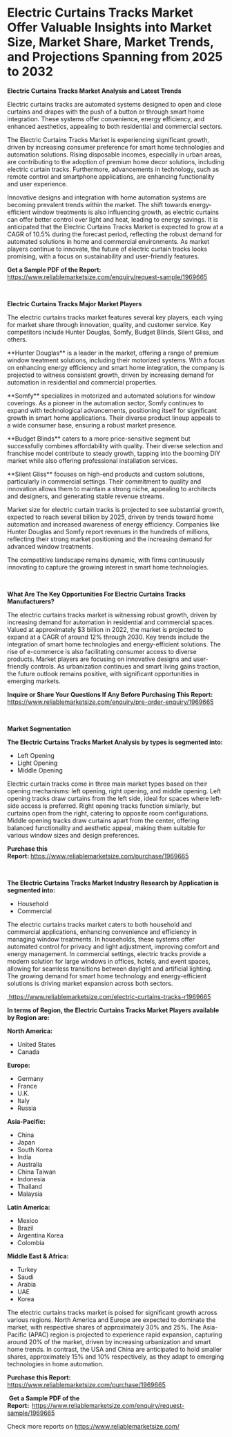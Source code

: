 <p><h1>Electric Curtains Tracks Market Offer Valuable Insights into Market Size, Market Share, Market Trends, and Projections Spanning from 2025 to 2032</h1></p><p><strong>Electric Curtains Tracks Market Analysis and Latest Trends</strong></p>
<p><p>Electric curtains tracks are automated systems designed to open and close curtains and drapes with the push of a button or through smart home integration. These systems offer convenience, energy efficiency, and enhanced aesthetics, appealing to both residential and commercial sectors.</p><p>The Electric Curtains Tracks Market is experiencing significant growth, driven by increasing consumer preference for smart home technologies and automation solutions. Rising disposable incomes, especially in urban areas, are contributing to the adoption of premium home decor solutions, including electric curtain tracks. Furthermore, advancements in technology, such as remote control and smartphone applications, are enhancing functionality and user experience.</p><p>Innovative designs and integration with home automation systems are becoming prevalent trends within the market. The shift towards energy-efficient window treatments is also influencing growth, as electric curtains can offer better control over light and heat, leading to energy savings. It is anticipated that the Electric Curtains Tracks Market is expected to grow at a CAGR of 10.5% during the forecast period, reflecting the robust demand for automated solutions in home and commercial environments. As market players continue to innovate, the future of electric curtain tracks looks promising, with a focus on sustainability and user-friendly features.</p></p>
<p><strong>Get a Sample PDF of the Report:&nbsp;</strong> <a href="https://www.reliablemarketsize.com/enquiry/request-sample/1969665?utm_campaign=1939&utm_medium=2&utm_source=Github&utm_content=ia&utm_term=08022025&utm_id=electric-curtains-tracks">https://www.reliablemarketsize.com/enquiry/request-sample/1969665</a></p>
<p>&nbsp;</p>
<p><strong>Electric Curtains Tracks Major Market Players</strong></p>
<p><p>The electric curtains tracks market features several key players, each vying for market share through innovation, quality, and customer service. Key competitors include Hunter Douglas, Somfy, Budget Blinds, Silent Gliss, and others.</p><p>**Hunter Douglas** is a leader in the market, offering a range of premium window treatment solutions, including their motorized systems. With a focus on enhancing energy efficiency and smart home integration, the company is projected to witness consistent growth, driven by increasing demand for automation in residential and commercial properties.</p><p>**Somfy** specializes in motorized and automated solutions for window coverings. As a pioneer in the automation sector, Somfy continues to expand with technological advancements, positioning itself for significant growth in smart home applications. Their diverse product lineup appeals to a wide consumer base, ensuring a robust market presence.</p><p>**Budget Blinds** caters to a more price-sensitive segment but successfully combines affordability with quality. Their diverse selection and franchise model contribute to steady growth, tapping into the booming DIY market while also offering professional installation services.</p><p>**Silent Gliss** focuses on high-end products and custom solutions, particularly in commercial settings. Their commitment to quality and innovation allows them to maintain a strong niche, appealing to architects and designers, and generating stable revenue streams.</p><p>Market size for electric curtain tracks is projected to see substantial growth, expected to reach several billion by 2025, driven by trends toward home automation and increased awareness of energy efficiency. Companies like Hunter Douglas and Somfy report revenues in the hundreds of millions, reflecting their strong market positioning and the increasing demand for advanced window treatments. </p><p>The competitive landscape remains dynamic, with firms continuously innovating to capture the growing interest in smart home technologies.</p></p>
<p>&nbsp;</p>
<p><strong>What Are The Key Opportunities For Electric Curtains Tracks Manufacturers?</strong></p>
<p><p>The electric curtains tracks market is witnessing robust growth, driven by increasing demand for automation in residential and commercial spaces. Valued at approximately $3 billion in 2022, the market is projected to expand at a CAGR of around 12% through 2030. Key trends include the integration of smart home technologies and energy-efficient solutions. The rise of e-commerce is also facilitating consumer access to diverse products. Market players are focusing on innovative designs and user-friendly controls. As urbanization continues and smart living gains traction, the future outlook remains positive, with significant opportunities in emerging markets.</p></p>
<p><strong>Inquire or Share Your Questions If Any Before Purchasing This Report:</strong> <a href="https://www.reliablemarketsize.com/enquiry/pre-order-enquiry/1969665?utm_campaign=1939&utm_medium=2&utm_source=Github&utm_content=ia&utm_term=08022025&utm_id=electric-curtains-tracks">https://www.reliablemarketsize.com/enquiry/pre-order-enquiry/1969665</a></p>
<p>&nbsp;</p>
<p><strong>Market Segmentation</strong></p>
<p><strong>The Electric Curtains Tracks Market Analysis by types is segmented into:</strong></p>
<p><ul><li>Left Opening</li><li>Light Opening</li><li>Middle Opening</li></ul></p>
<p><p>Electric curtain tracks come in three main market types based on their opening mechanisms: left opening, right opening, and middle opening. Left opening tracks draw curtains from the left side, ideal for spaces where left-side access is preferred. Right opening tracks function similarly, but curtains open from the right, catering to opposite room configurations. Middle opening tracks draw curtains apart from the center, offering balanced functionality and aesthetic appeal, making them suitable for various window sizes and design preferences.</p></p>
<p><strong>Purchase this Report:&nbsp;</strong><a href="https://www.reliablemarketsize.com/purchase/1969665?utm_campaign=1939&utm_medium=2&utm_source=Github&utm_content=ia&utm_term=08022025&utm_id=electric-curtains-tracks">https://www.reliablemarketsize.com/purchase/1969665</a></p>
<p>&nbsp;</p>
<p><strong>The Electric Curtains Tracks Market Industry Research by Application is segmented into:</strong></p>
<p><ul><li>Household</li><li>Commercial</li></ul></p>
<p><p>The electric curtains tracks market caters to both household and commercial applications, enhancing convenience and efficiency in managing window treatments. In households, these systems offer automated control for privacy and light adjustment, improving comfort and energy management. In commercial settings, electric tracks provide a modern solution for large windows in offices, hotels, and event spaces, allowing for seamless transitions between daylight and artificial lighting. The growing demand for smart home technology and energy-efficient solutions is driving market expansion across both sectors.</p></p>
<p><a href="https://www.reliablemarketsize.com/electric-curtains-tracks-r1969665?utm_campaign=1939&utm_medium=2&utm_source=Github&utm_content=ia&utm_term=08022025&utm_id=electric-curtains-tracks">&nbsp;https://www.reliablemarketsize.com/electric-curtains-tracks-r1969665</a></p>
<p><strong>In terms of Region, the Electric Curtains Tracks Market Players available by Region are:</strong></p>
<p>
    <p> <strong> North America: </strong>
        <ul>
            <li>United States</li>
            <li>Canada</li>
        </ul>
        </p> 
    <p> <strong> Europe: </strong>
        <ul>
            <li>Germany</li>
            <li>France</li>
            <li>U.K.</li>
            <li>Italy</li>
            <li>Russia</li>
        </ul>
        </p> 
    <p> <strong> Asia-Pacific: </strong>
        <ul>
            <li>China</li>
            <li>Japan</li>
            <li>South Korea</li>
            <li>India</li>
            <li>Australia</li>
            <li>China Taiwan</li>
            <li>Indonesia</li>
            <li>Thailand</li>
            <li>Malaysia</li>
        </ul>
        </p> 
    <p> <strong> Latin America: </strong>
        <ul>
            <li>Mexico</li>
            <li>Brazil</li>
            <li>Argentina Korea</li>
            <li>Colombia</li>
        </ul>
        </p> 
    <p> <strong> Middle East & Africa: </strong>
        <ul>
            <li>Turkey</li>
            <li>Saudi</li>
            <li>Arabia</li>
            <li>UAE</li>
            <li>Korea</li>
        </ul>
    </p>
    </p>
<p><p>The electric curtains tracks market is poised for significant growth across various regions. North America and Europe are expected to dominate the market, with respective shares of approximately 30% and 25%. The Asia-Pacific (APAC) region is projected to experience rapid expansion, capturing around 20% of the market, driven by increasing urbanization and smart home trends. In contrast, the USA and China are anticipated to hold smaller shares, approximately 15% and 10% respectively, as they adapt to emerging technologies in home automation.</p></p>
<p><strong>Purchase this Report: </strong><a href="https://www.reliablemarketsize.com/purchase/1969665?utm_campaign=1939&utm_medium=2&utm_source=Github&utm_content=ia&utm_term=08022025&utm_id=electric-curtains-tracks">https://www.reliablemarketsize.com/purchase/1969665</a></p>
<p>&nbsp;<strong>Get a Sample PDF of the Report:&nbsp;&nbsp;</strong><a href="https://www.reliablemarketsize.com/enquiry/request-sample/1969665?utm_campaign=1939&utm_medium=2&utm_source=Github&utm_content=ia&utm_term=08022025&utm_id=electric-curtains-tracks">https://www.reliablemarketsize.com/enquiry/request-sample/1969665</a></p>
<p><strong></strong></p>
<p>Check more reports on <a href="https://www.reliablemarketsize.com/?utm_campaign=1939&utm_medium=2&utm_source=Github&utm_content=ia&utm_term=08022025&utm_id=electric-curtains-tracks">https://www.reliablemarketsize.com/</a></p>